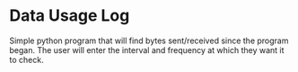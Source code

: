 # Data Usage Log

Simple python program that will find bytes sent/received since the program began. The user will enter the interval and frequency at which they want it to check.
